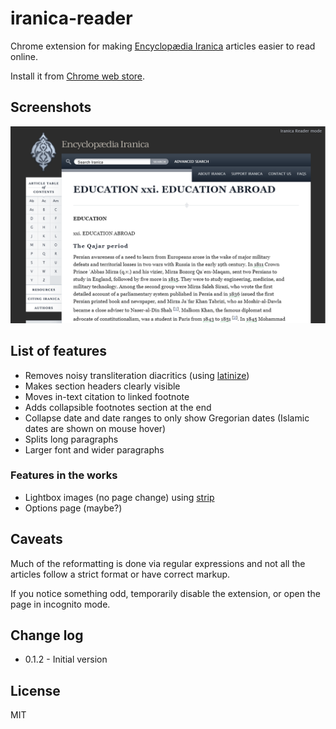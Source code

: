 # iranica-reader
Chrome extension for making [Encyclopædia Iranica](http://www.iranicaonline.org/) articles easier to read online.


Install it from [Chrome web store](https://chrome.google.com/webstore/detail/iranica-reader/cicchdojpmpeipimmafllabaedlopopm).

## Screenshots

![sample article](./web-store/images/iranica-sample-article-1.png)[]()

## List of features

* Removes noisy transliteration diacritics (using [latinize](https://github.com/dundalek/latinize))
* Makes section headers clearly visible
* Moves in-text citation to linked footnote
* Adds collapsible footnotes section at the end
* Collapse date and date ranges to only show Gregorian dates (Islamic dates are shown on mouse hover)
* Splits long paragraphs
* Larger font and wider paragraphs

### Features in the works
* Lightbox images (no page change) using [strip](http://www.stripjs.com/)
* Options page (maybe?)

## Caveats

Much of the reformatting is done via regular expressions and not all the articles follow a strict format or have correct markup.  

If you notice something odd, temporarily disable the extension, or open the page in incognito mode.

## Change log

- 0.1.2 - Initial version


## License

MIT
